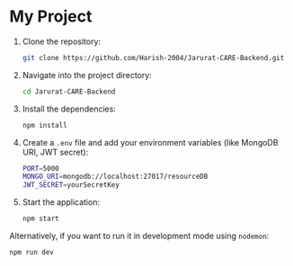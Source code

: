 # My Project
1. Clone the repository:
   ```bash
   git clone https://github.com/Harish-2004/Jarurat-CARE-Backend.git
   ```
2. Navigate into the project directory:
   ```bash
   cd Jarurat-CARE-Backend
   ```
3. Install the dependencies:
   ```bash
   npm install
   ```
4. Create a `.env` file and add your environment variables (like MongoDB URI, JWT secret):
   ```bash
   PORT=5000
   MONGO_URI=mongodb://localhost:27017/resourceDB
   JWT_SECRET=yourSecretKey
   ```
5. Start the application:
   ```bash
   npm start
   ```
Alternatively, if you want to run it in development mode using `nodemon`:
```bash
npm run dev
